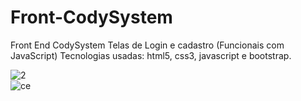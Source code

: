 # Front-CodySystem
Front End CodySystem Telas de Login e cadastro (Funcionais com JavaScript) Tecnologias usadas: html5, css3, javascript e bootstrap.


![2](https://user-images.githubusercontent.com/48594322/82122185-6d0a3580-9768-11ea-9bb5-9b8ee0dcd969.png) <br>
![ce](https://user-images.githubusercontent.com/48594322/82122188-6f6c8f80-9768-11ea-90d7-bf052c4a8367.png)
